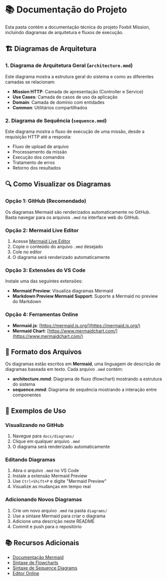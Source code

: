 # 📚 Documentação do Projeto

Esta pasta contém a documentação técnica do projeto Foxbit Mission, incluindo diagramas de arquitetura e fluxos de execução.

## 🏗️ Diagramas de Arquitetura

### 1. Diagrama de Arquitetura Geral (`architecture.mmd`)
Este diagrama mostra a estrutura geral do sistema e como as diferentes camadas se relacionam:

- **Mission HTTP**: Camada de apresentação (Controller e Service)
- **Use Cases**: Camada de casos de uso da aplicação
- **Domain**: Camada de domínio com entidades
- **Common**: Utilitários compartilhados

### 2. Diagrama de Sequência (`sequence.mmd`)
Este diagrama mostra o fluxo de execução de uma missão, desde a requisição HTTP até a resposta:

- Fluxo de upload de arquivo
- Processamento da missão
- Execução dos comandos
- Tratamento de erros
- Retorno dos resultados

## 🔍 Como Visualizar os Diagramas

### Opção 1: GitHub (Recomendado)
Os diagramas Mermaid são renderizados automaticamente no GitHub. Basta navegar para os arquivos `.mmd` na interface web do GitHub.

### Opção 2: Mermaid Live Editor
1. Acesse [Mermaid Live Editor](https://mermaid.live/)
2. Copie o conteúdo do arquivo `.mmd` desejado
3. Cole no editor
4. O diagrama será renderizado automaticamente

### Opção 3: Extensões do VS Code
Instale uma das seguintes extensões:
- **Mermaid Preview**: Visualiza diagramas Mermaid
- **Markdown Preview Mermaid Support**: Suporte a Mermaid no preview do Markdown

### Opção 4: Ferramentas Online
- **Mermaid.js**: [https://mermaid.js.org/](https://mermaid.js.org/)
- **Mermaid Chart**: [https://www.mermaidchart.com/](https://www.mermaidchart.com/)

## 📝 Formato dos Arquivos

Os diagramas estão escritos em **Mermaid**, uma linguagem de descrição de diagramas baseada em texto. Cada arquivo `.mmd` contém:

- **architecture.mmd**: Diagrama de fluxo (flowchart) mostrando a estrutura do sistema
- **sequence.mmd**: Diagrama de sequência mostrando a interação entre componentes

## 🚀 Exemplos de Uso

### Visualizando no GitHub
1. Navegue para `docs/diagrams/`
2. Clique em qualquer arquivo `.mmd`
3. O diagrama será renderizado automaticamente

### Editando Diagramas
1. Abra o arquivo `.mmd` no VS Code
2. Instale a extensão Mermaid Preview
3. Use `Ctrl+Shift+P` e digite "Mermaid Preview"
4. Visualize as mudanças em tempo real

### Adicionando Novos Diagramas
1. Crie um novo arquivo `.mmd` na pasta `diagrams/`
2. Use a sintaxe Mermaid para criar o diagrama
3. Adicione uma descrição neste README
4. Commit e push para o repositório

## 📚 Recursos Adicionais

- [Documentação Mermaid](https://mermaid.js.org/intro/)
- [Sintaxe de Flowcharts](https://mermaid.js.org/syntax/flowchart.html)
- [Sintaxe de Sequence Diagrams](https://mermaid.js.org/syntax/sequenceDiagram.html)
- [Editor Online](https://mermaid.live/) 